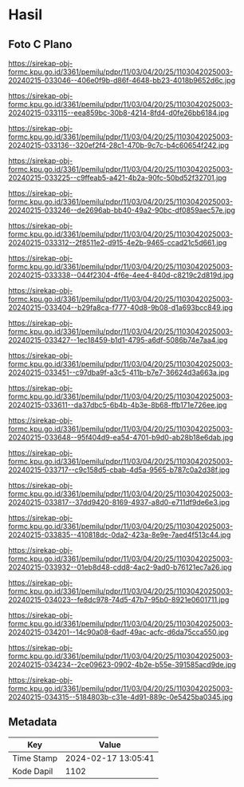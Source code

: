 # Hasil

## Foto C Plano

https://sirekap-obj-formc.kpu.go.id/3361/pemilu/pdpr/11/03/04/20/25/1103042025003-20240215-033046--406e0f9b-d86f-4648-bb23-4018b9652d6c.jpg

https://sirekap-obj-formc.kpu.go.id/3361/pemilu/pdpr/11/03/04/20/25/1103042025003-20240215-033115--eea859bc-30b8-4214-8fd4-d0fe26bb6184.jpg

https://sirekap-obj-formc.kpu.go.id/3361/pemilu/pdpr/11/03/04/20/25/1103042025003-20240215-033136--320ef2f4-28c1-470b-9c7c-b4c60654f242.jpg

https://sirekap-obj-formc.kpu.go.id/3361/pemilu/pdpr/11/03/04/20/25/1103042025003-20240215-033225--c9ffeab5-a421-4b2a-90fc-50bd52f32701.jpg

https://sirekap-obj-formc.kpu.go.id/3361/pemilu/pdpr/11/03/04/20/25/1103042025003-20240215-033246--de2696ab-bb40-49a2-90bc-df0859aec57e.jpg

https://sirekap-obj-formc.kpu.go.id/3361/pemilu/pdpr/11/03/04/20/25/1103042025003-20240215-033312--2f8511e2-d915-4e2b-9465-ccad21c5d661.jpg

https://sirekap-obj-formc.kpu.go.id/3361/pemilu/pdpr/11/03/04/20/25/1103042025003-20240215-033338--044f2304-4f6e-4ee4-840d-c8219c2d819d.jpg

https://sirekap-obj-formc.kpu.go.id/3361/pemilu/pdpr/11/03/04/20/25/1103042025003-20240215-033404--b29fa8ca-f777-40d8-9b08-d1a693bcc849.jpg

https://sirekap-obj-formc.kpu.go.id/3361/pemilu/pdpr/11/03/04/20/25/1103042025003-20240215-033427--1ec18459-b1d1-4795-a6df-5086b74e7aa4.jpg

https://sirekap-obj-formc.kpu.go.id/3361/pemilu/pdpr/11/03/04/20/25/1103042025003-20240215-033451--c97dba9f-a3c5-411b-b7e7-36624d3a663a.jpg

https://sirekap-obj-formc.kpu.go.id/3361/pemilu/pdpr/11/03/04/20/25/1103042025003-20240215-033611--da37dbc5-6b4b-4b3e-8b68-ffb171e726ee.jpg

https://sirekap-obj-formc.kpu.go.id/3361/pemilu/pdpr/11/03/04/20/25/1103042025003-20240215-033648--95f404d9-ea54-4701-b9d0-ab28b18e6dab.jpg

https://sirekap-obj-formc.kpu.go.id/3361/pemilu/pdpr/11/03/04/20/25/1103042025003-20240215-033717--c9c158d5-cbab-4d5a-9565-b787c0a2d38f.jpg

https://sirekap-obj-formc.kpu.go.id/3361/pemilu/pdpr/11/03/04/20/25/1103042025003-20240215-033817--37dd9420-8169-4937-a8d0-e711df9de6e3.jpg

https://sirekap-obj-formc.kpu.go.id/3361/pemilu/pdpr/11/03/04/20/25/1103042025003-20240215-033835--410818dc-0da2-423a-8e9e-7aed4f513c44.jpg

https://sirekap-obj-formc.kpu.go.id/3361/pemilu/pdpr/11/03/04/20/25/1103042025003-20240215-033932--01eb8d48-cdd8-4ac2-9ad0-b76121ec7a26.jpg

https://sirekap-obj-formc.kpu.go.id/3361/pemilu/pdpr/11/03/04/20/25/1103042025003-20240215-034023--fe8dc978-74d5-47b7-95b0-8921e0601711.jpg

https://sirekap-obj-formc.kpu.go.id/3361/pemilu/pdpr/11/03/04/20/25/1103042025003-20240215-034201--14c90a08-6adf-49ac-acfc-d6da75cca550.jpg

https://sirekap-obj-formc.kpu.go.id/3361/pemilu/pdpr/11/03/04/20/25/1103042025003-20240215-034234--2ce09623-0902-4b2e-b55e-391585acd9de.jpg

https://sirekap-obj-formc.kpu.go.id/3361/pemilu/pdpr/11/03/04/20/25/1103042025003-20240215-034315--5184803b-c31e-4d91-889c-0e5425ba0345.jpg


## Metadata

| Key        | Value               |
| ---------- | ------------------- |
| Time Stamp | 2024-02-17 13:05:41 |
| Kode Dapil | 1102                |



